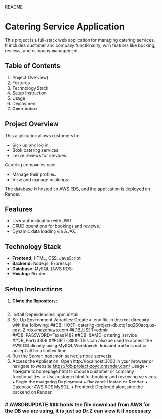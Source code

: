 README

# Catering Service Application

This project is a full-stack web application for managing catering services. It includes customer and company functionality, with features like booking, reviews, and company management.

## Table of Contents
1. Project Overview)
2. Features
3. Technology Stack
4. Setup Instruction
5. Usage
6. Deployment
7. Contributors

## Project Overview
This application allows customers to:
- Sign up and log in.
- Book catering services.
- Leave reviews for services.

Catering companies can:
- Manage their profiles.
- View and manage bookings.

The database is hosted on AWS RDS, and the application is deployed on Render.

## Features
- User authentication with JWT.
- CRUD operations for bookings and reviews.
- Dynamic data loading via AJAX.

## Technology Stack
- **Frontend:** HTML, CSS, JavaScript
- **Backend:** Node.js, Express.js
- **Database:** MySQL (AWS RDS)
- **Hosting:** Render

## Setup Instructions
1. **Clone the Repository:**
   ```bash
2.	Install Dependencies:
npm install
3.	Set Up Environment Variables: Create a .env file in the root directory with the following:
##DB_HOST=catering-project-db.ctq4sq260acq.us-east-2.rds.amazonaws.com
##DB_USER=admin
##DB_PASSWORD=Texas1482
##DB_NAME=catering_service
##DB_Port=3306
##PORT=3000
This can also be used to access the AWS DB directly using MySQL Workbench. Inbound traffic is set to accept all for a limited time
5.	Run the Server:
nodemon server.js 
node server.js
6.	Access the Application: Open http://localhost:3000 in your browser or navigate to website https://db-project-zoyc.onrender.com/
Usage
•	Navigate to homepage.html to choose customer or company functionalities.
•	Use customer.html for booking and reviewing services.
•	Begin the navigating
Deployment
•	Backend: Hosted on Render.
•	Database: AWS RDS MySQL.
•	Frontend: Deployed alongside the backend on Render.
### # AWSDBUPDATE ### holds the file download from AWS for the DB we are using, it is just so Dr.Z can view it if necessary
